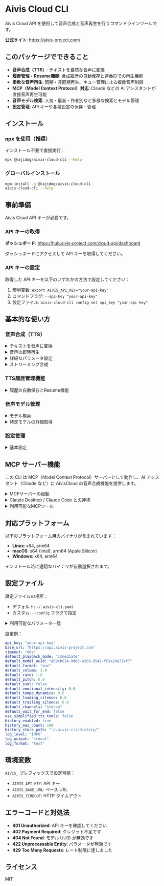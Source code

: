# Aivis Cloud CLI

Aivis Cloud API を使用して音声合成と音声再生を行うコマンドラインツールです。

**公式サイト**: https://aivis-project.com/

## このパッケージでできること

- **音声合成（TTS）**: テキストを自然な音声に変換
- **履歴管理・Resume機能**: 合成履歴の自動保存と連番IDでの再生機能
- **柔軟な音声再生**: 同期・非同期再生、キュー管理による複数音声制御
- **MCP（Model Context Protocol）対応**: Claude などの AI アシスタントが直接音声再生可能
- **音声モデル検索**: 人気・最新・作者別など多様な検索とモデル管理
- **設定管理**: API キーや各種設定の保存・管理

## インストール

### npx を使用（推奨）

インストール不要で直接実行：

```bash
npx @kajidog/aivis-cloud-cli --help
```

### グローバルインストール

```bash
npm install -g @kajidog/aivis-cloud-cli
aivis-cloud-cli --help
```

## 事前準備

Aivis Cloud API キーが必要です。

### API キーの取得

**ダッシュボード**: https://hub.aivis-project.com/cloud-api/dashboard

ダッシュボードにアクセスして API キーを取得してください。

### API キーの設定

取得した API キーを以下のいずれかの方法で設定してください：

1. 環境変数: `export AIVIS_API_KEY="your-api-key"`
2. コマンドフラグ: `--api-key "your-api-key"`
3. 設定ファイル: `aivis-cloud-cli config set api_key "your-api-key"`

## 基本的な使い方

### 音声合成（TTS）

<details>
<summary>テキストを音声に変換</summary>

```bash
# 基本的な音声合成（デフォルトモデルを使用、出力ファイル名自動生成）
npx @kajidog/aivis-cloud-cli tts synthesize --text "こんにちは世界"
# → Output: tts_20240101_120000.wav（タイムスタンプ付き）
# → History saved with ID: 1

# 位置引数を使用した音声ファイル保存
npx @kajidog/aivis-cloud-cli tts synthesize "こんにちは" "output.wav"

# 出力ファイル名を明示的に指定
npx @kajidog/aivis-cloud-cli tts synthesize --text "こんにちは世界" --output "output.wav"

# 特定のモデルを指定
npx @kajidog/aivis-cloud-cli tts synthesize --text "こんにちは世界" --output "output.wav" --model-uuid "model-id"

# SSML マークアップを使用
npx @kajidog/aivis-cloud-cli tts synthesize --text '<speak>こんにちは<break time="1s"/>世界</speak>' --output "output.wav" --ssml

# 高度なTTSパラメータを使用
npx @kajidog/aivis-cloud-cli tts synthesize --text "感情豊かに話します" --output "output.wav" --emotional-intensity 1.5 --tempo-dynamics 1.2
```

</details>

<details>
<summary>音声の即時再生</summary>

```bash
# テキストを音声に変換してすぐに再生（デフォルトモデルを使用）
npx @kajidog/aivis-cloud-cli tts play --text "こんにちは世界"

# 特定のモデルを指定して再生
npx @kajidog/aivis-cloud-cli tts play --text "こんにちは世界" --model-uuid "model-id"
```

</details>

<details>
<summary>詳細なパラメータ設定</summary>

```bash
npx @kajidog/aivis-cloud-cli tts synthesize \
  --text "こんにちは世界" \
  --output "output.mp3" \
  --format mp3 \
  --channels stereo \
  --rate 1.2 \
  --pitch 0.8 \
  --volume 0.9 \
  --leading-silence 0.1 \
  --trailing-silence 0.2 \
  --sampling-rate 44100 \
  --bitrate 128
```

**注意**: `--model-uuid` を指定しない場合、システムはデフォルトモデル（`a59cb814-0083-4369-8542-f51a29e72af7`）を使用します。

</details>

<details>
<summary>ストリーミング合成</summary>

```bash
# ストリーミング合成（リアルタイム出力、標準出力に音声データを出力）
npx @kajidog/aivis-cloud-cli tts stream --text "こんにちは世界" > output.wav
```

</details>

### TTS履歴管理機能

<details>
<summary>履歴の自動保存とResume機能</summary>

TTS合成実行時に履歴が自動保存され、連番IDで管理されます。

```bash
# 音声合成（履歴自動保存）
npx @kajidog/aivis-cloud-cli tts synthesize "こんにちは世界"
# → History saved with ID: 1

# 履歴一覧表示
npx @kajidog/aivis-cloud-cli tts history list
# ID  Text          Model     Format  Size    Created
# 1   こんにちは世界  a59cb...  wav     45KB    01/01 12:00

# 履歴詳細表示（リクエスト内容、ファイル情報など）
npx @kajidog/aivis-cloud-cli tts history show 1
# Text: こんにちは世界
# Model UUID: a59cb814-0083-4369-8542-f51a29e72af7
# Created: 2025-01-01 12:00:00
# File Path: tts_20250101_120000.wav
# File Format: wav
# File Size: 45.2 KB
# Credits Used: 0.0050
# 
# Request Details:
# ----------------
# Speaking Rate: 1.20
# Pitch: 0.10
# Volume: 0.80
# Output Format: mp3
# Audio Channels: stereo
# Leading Silence: 0.50 seconds
# Trailing Silence: 0.30 seconds
# Sampling Rate: 44100 Hz
# Bitrate: 128 kbps
# SSML: Enabled

# 履歴から再生（Resume機能）
npx @kajidog/aivis-cloud-cli tts history play 1

# 履歴統計
npx @kajidog/aivis-cloud-cli tts history stats

# 履歴削除
npx @kajidog/aivis-cloud-cli tts history delete 1 --force

# 古い履歴のクリーンアップ（30日以上前）
npx @kajidog/aivis-cloud-cli tts history clean --older-than 30

# 全履歴削除
npx @kajidog/aivis-cloud-cli tts history clean --all --force
```

**履歴設定:**
```bash
# 履歴機能を無効化
npx @kajidog/aivis-cloud-cli config set history_enabled false

# 最大保存件数を変更（デフォルト: 100）
npx @kajidog/aivis-cloud-cli config set history_max_count 50

# 履歴保存パスを変更
npx @kajidog/aivis-cloud-cli config set history_store_path "/custom/path"
```

</details>

### 音声モデル管理

<details>
<summary>モデル検索</summary>

```bash
# 日本語モデルを検索
npx @kajidog/aivis-cloud-cli models search --query "japanese"

# 人気のモデルを表示（ダウンロード数順）
npx @kajidog/aivis-cloud-cli models search --sort "downloads" --limit 10

# 最新のモデルを表示
npx @kajidog/aivis-cloud-cli models search --sort "created_at" --limit 5

# 特定の作者のモデルを検索
npx @kajidog/aivis-cloud-cli models search --author "作者名"

# 全モデルを表示
npx @kajidog/aivis-cloud-cli models search

# 詳細情報を表示
npx @kajidog/aivis-cloud-cli models search --verbose
```

</details>

<details>
<summary>特定モデルの詳細取得</summary>

```bash
npx @kajidog/aivis-cloud-cli models get --uuid "model-id"
```

</details>

### 設定管理

<details>
<summary>基本設定</summary>

```bash
# APIキーの設定
npx @kajidog/aivis-cloud-cli config set api_key "your-api-key"

# カスタムエンドポイントの設定
npx @kajidog/aivis-cloud-cli config set base_url "https://api.example.com"

# 現在の設定を表示
npx @kajidog/aivis-cloud-cli config show
```

</details>

## MCP サーバー機能

この CLI は MCP（Model Context Protocol）サーバーとして動作し、AI アシスタント（Claude など）に AivisCloud の音声合成機能を提供します。

<details>
<summary>MCPサーバーの起動</summary>

事前に API キーを設定してください：

```bash
# 設定ファイルにAPIキーを保存（推奨）
npx @kajidog/aivis-cloud-cli config set api_key "your-api-key"

# MCPサーバーを起動（stdio デフォルト）
npx @kajidog/aivis-cloud-cli mcp

# HTTPモードで起動（デフォルトポート8080）
npx @kajidog/aivis-cloud-cli mcp --transport http

# HTTPモードでカスタムポート
npx @kajidog/aivis-cloud-cli mcp --transport http --port 3000
```

</details>

<details>
<summary>Claude Desktop / Claude Code との連携</summary>

### Claude Desktop

Claude Desktop の設定ファイル（`~/Library/Application Support/Claude/claude_desktop_config.json`）に以下を追加：

**stdio モード（推奨）:**
```json
{
  "mcpServers": {
    "aivis-cloud-api": {
      "command": "npx",
      "args": ["@kajidog/aivis-cloud-cli", "mcp"],
      "env": {
        "AIVIS_API_KEY": "your_api_key_here"
      }
    }
  }
}
```

- **Claude Desktop が自動的にMCPサーバーを起動・管理**
- **API キーが設定済みの場合**: `env` セクションは省略可能（設定ファイルまたは環境変数から読み込み）
- **プロセス管理不要**: Claude Desktop終了時に自動停止

**HTTP モード（リモートアクセス・デバッグ用）:**

まず、MCPサーバーを別途起動しておく必要があります：
```bash
# ターミナルでMCPサーバーを起動（常時実行）
npx @kajidog/aivis-cloud-cli mcp --transport http --port 8080
```

次に、Claude Desktop設定：
```json
{
  "mcpServers": {
    "aivis-cloud-api": {
      "command": "npx",
      "args": ["-y", "mcp-remote", "http://localhost:8080"]
    }
  }
}
```

- **事前にサーバー起動が必要**: 上記のコマンドを実行し続ける必要があります
- **デバッグやリモート接続に有用**: 複数のクライアントから接続可能

### Claude Code CLI

Claude Code CLI を使用している場合は、以下のコマンドで追加できます：

**stdio モード（推奨）:**
```bash
# MCP サーバーを追加（stdio）
claude mcp add aivis npx @kajidog/aivis-cloud-cli mcp
```

- **Claude Code が自動的にMCPサーバーを起動・管理**
- **API キーが設定済みの場合**: 環境変数 `AIVIS_API_KEY` または設定ファイルから自動読み込み
- **プロセス管理不要**: Claude Code終了時に自動停止

**HTTP モード（リモートアクセス・デバッグ用）:**

まず、MCPサーバーを別途起動しておく必要があります：
```bash
# ターミナルでMCPサーバーを起動（常時実行）
npx @kajidog/aivis-cloud-cli mcp --transport http --port 8080
```

次に、Claude Code に追加：
```bash
# MCP サーバーを追加（デフォルトポート8080）
claude mcp add --transport http aivis http://localhost:8080

# カスタムポートの場合
claude mcp add --transport http aivis http://localhost:3000
```

- **事前にサーバー起動が必要**: 上記のコマンドでサーバーを実行し続ける必要があります  
- **デバッグやリモート接続に有用**: 複数のClaude Codeセッションから同じサーバーに接続可能

</details>

<details>
<summary>利用可能なMCPツール</summary>

MCP サーバーは以下のツールを AI アシスタントに提供します：

**音声モデル関連:**

- **search_models**: 音声モデルの検索（デフォルト 5 件）

  - パラメータ: `query`, `author`, `tags`, `limit`, `sort`, `public_only`

- **get_model**: モデルの基本情報取得

  - パラメータ: `uuid` (省略時は設定ファイルの `default_model_uuid` またはフォールバックモデルを使用)

- **get_model_speakers**: モデルのスピーカー情報取得
  - パラメータ: `uuid` (省略時は設定ファイルの `default_model_uuid` またはフォールバックモデルを使用)

**音声合成・再生関連:**

- **synthesize_speech**: テキストを音声に変換してサーバー上で再生（フル機能版）
  - **ストリーミング音声合成**: 音声生成と同時に再生開始
  - **プログレッシブ再生**: 最初の音声チャンクが到着次第、即座に再生開始
  - パラメータ: `text` (必須), `model_uuid`, `format`, `volume`, `rate`, `pitch`, `playback_mode`, `wait_for_end`
  - 音声フォーマット: `wav`, `mp3`, `flac`, `aac`, `opus`
  - 再生モード: `immediate` (即座再生, デフォルト), `queue` (キュー追加), `no_queue` (同時再生)

- **play_text**: デフォルト設定でテキストを音声再生（簡易版）
  - パラメータ: `text` (必須), `playback_mode`, `wait_for_end`
  - 注意: `default_model_uuid` と `use_simplified_tts_tools: true` が設定されている場合のみ利用可能

**TTS履歴管理（Resume機能）:**

- **list_tts_history**: TTS履歴一覧表示・検索
  - パラメータ: `limit`, `offset`, `model_uuid`, `text_contains`, `sort_by`, `sort_order`
  - 連番IDで管理された履歴レコードをページネーション・フィルタリング表示

- **get_tts_history**: 特定履歴の詳細情報取得
  - パラメータ: `id` (必須)
  - テキスト、モデル、ファイル情報、使用クレジット、リクエスト詳細を表示

- **play_tts_history**: **履歴から音声再生（Resume機能）**
  - パラメータ: `id` (必須), `volume`, `playback_mode`, `wait_for_end`
  - **メインのResume機能**: 過去の音声合成をIDで即座再生

- **delete_tts_history**: 特定履歴削除
  - パラメータ: `id` (必須)
  - 履歴レコードと関連音声ファイルを削除

- **get_tts_history_stats**: 履歴統計情報取得
  - パラメータ: なし
  - 総レコード数、ストレージ使用量、使用クレジットの統計を表示

**設定管理関連:**

- **get_mcp_settings**: 現在のMCP設定を取得
  - パラメータ: なし
  - 戻り値: 現在の設定値（APIキーは除外）
  - セキュリティのため、API キーとシステム設定（ログ設定、簡易TTS設定）は表示されません

- **update_mcp_settings**: MCP設定を安全に更新
  - **基本パラメータ**: `base_url`, `default_model_uuid`, `default_playback_mode`, `default_volume`, `default_rate`, `default_pitch`, `default_format`
  - **高度なTTSパラメータ**: `default_ssml`, `default_emotional_intensity`, `default_tempo_dynamics`, `default_leading_silence`, `default_trailing_silence`, `default_channels`
  - **制限**: APIキー、ログ設定、`use_simplified_tts_tools` は変更不可
  - **設定値のバリデーション機能付き**（例：音量は0.0-2.0の範囲、無音時間は0.0-10.0秒の範囲）

**使用例:**
```javascript
// 現在の設定を確認
get_mcp_settings({})

// 基本的な音声合成（最小限のパラメータ）
synthesize_speech({
  "text": "こんにちは世界"
})

// SSMLを使った高度な音声合成
synthesize_speech({
  "text": "<speak><prosody rate='slow'>ゆっくりと</prosody><break time='1s'/>話します</speak>",
  "ssml": true,
  "emotional_intensity": 1.5,
  "tempo_dynamics": 0.8,
  "leading_silence": 0.2,
  "trailing_silence": 0.5,
  "channels": "stereo",
  "format": "mp3"
})

// TTS履歴の管理・Resume機能
list_tts_history({"limit": 10, "sort_by": "created_at"})  // 最新10件を表示

get_tts_history({"id": 3})  // ID=3の履歴詳細を取得

play_tts_history({"id": 3, "volume": 0.8})  // ID=3を音量0.8で再生（Resume）

delete_tts_history({"id": 1})  // ID=1の履歴を削除

get_tts_history_stats({})  // 履歴統計を表示

// 設定を更新（高度なTTSパラメータを含む）
update_mcp_settings({
  "default_volume": 0.8,
  "default_playback_mode": "queue",
  "default_format": "mp3",
  "default_ssml": true,
  "default_emotional_intensity": 1.2,
  "default_tempo_dynamics": 1.1,
  "default_leading_silence": 0.1,
  "default_trailing_silence": 0.3,
  "default_channels": "stereo"
})
```

</details>

## 対応プラットフォーム

以下のプラットフォーム用のバイナリが含まれています：

- **Linux**: x64, arm64
- **macOS**: x64 (Intel), arm64 (Apple Silicon)
- **Windows**: x64, arm64

インストール時に適切なバイナリが自動選択されます。

## 設定ファイル

設定ファイルの場所：

- デフォルト: `~/.aivis-cli.yaml`
- カスタム: `--config` フラグで指定

<details>
<summary>利用可能なパラメータ一覧</summary>

| パラメータ                 | 型      | デフォルト値                    | 説明                                       |
| -------------------------- | ------- | ------------------------------- | ------------------------------------------ |
| `api_key`                  | string  | -                               | Aivis Cloud API キー（必須）               |
| `base_url`                 | string  | `https://api.aivis-project.com` | API のベース URL                           |
| `timeout`                  | string  | `60s`                           | HTTP リクエストのタイムアウト              |
| `default_playback_mode`    | string  | `immediate`                     | デフォルトの音声再生モード                 |
| `default_model_uuid`       | string  | -                               | デフォルト音声モデル UUID                  |
| `default_format`           | string  | `wav`                           | デフォルト音声フォーマット                 |
| `default_volume`           | float64 | `1.0`                           | デフォルト音量（0.0-2.0）                  |
| `default_rate`             | float64 | `1.0`                           | デフォルト再生速度（0.5-2.0）              |
| `default_pitch`            | float64 | `0.0`                           | デフォルトピッチ（-1.0 から 1.0）          |
| `default_ssml`             | bool    | `false`                         | デフォルトSSML有効化                       |
| `default_emotional_intensity` | float64 | `0.0`                        | デフォルト感情強度（0.0-2.0）              |
| `default_tempo_dynamics`   | float64 | `0.0`                           | デフォルトテンポダイナミクス（0.0-2.0）    |
| `default_leading_silence`  | float64 | `0.0`                           | デフォルト開始無音時間（0.0-10.0秒）       |
| `default_trailing_silence` | float64 | `0.0`                           | デフォルト終了無音時間（0.0-10.0秒）       |
| `default_channels`         | string  | `stereo`                        | デフォルトチャンネル設定（mono/stereo）    |
| `default_wait_for_end`     | bool    | `false`                         | デフォルト再生完了待機                     |
| `use_simplified_tts_tools` | bool    | `false`                         | MCP で簡略化された TTS ツールを使用        |
| `history_enabled`          | bool    | `true`                          | TTS履歴管理機能の有効/無効                 |
| `history_max_count`        | int     | `100`                           | 履歴最大保存件数（自動削除の閾値）         |
| `history_store_path`       | string  | `~/.aivis-cli/history/`         | 履歴ファイル保存ディレクトリ               |
| `log_level`                | string  | `INFO`                          | ログレベル（DEBUG, INFO, WARN, ERROR）     |
| `log_output`               | string  | `stdout`                        | ログ出力先（stdout, stderr, ファイルパス） |
| `log_format`               | string  | `text`                          | ログ形式（text, json）                     |

### 設定の優先度

設定値は以下の優先順位で適用されます（上位が優先）:

1. **コマンドラインフラグ** - `--api-key`, `--log-level` など
2. **環境変数** - `AIVIS_API_KEY`, `AIVIS_LOG_LEVEL` など  
3. **設定ファイル** - `~/.aivis-cli.yaml` の記載値

```bash
# 例：ログレベルの優先順位
npx @kajidog/aivis-cloud-cli --log-level DEBUG mcp  # 1. フラグ（最優先）
export AIVIS_LOG_LEVEL=INFO                         # 2. 環境変数
# ~/.aivis-cli.yaml: log_level: WARN                # 3. 設定ファイル
```

**環境変数の命名規則**: 設定名の前に `AIVIS_` を付け、大文字に変換します
- `api_key` → `AIVIS_API_KEY`
- `log_level` → `AIVIS_LOG_LEVEL`
- `default_model_uuid` → `AIVIS_DEFAULT_MODEL_UUID`

### ⚠️ MCP サーバー使用時の重要な注意点

#### stdio モード使用時のログ出力

**stdio モード**（デフォルト）では、標準入出力がMCPプロトコル通信に使用されるため、ログ出力が自動的に`stderr`にリダイレクトされます。

```bash
# stdio モード：ログ出力は自動的に stderr に変更されます
npx @kajidog/aivis-cloud-cli mcp
# → log_output が自動的に "stderr" に設定される

# HTTP モード：通常どおり stdout にログ出力
npx @kajidog/aivis-cloud-cli mcp --transport http
# → log_output の設定が適用される
```

これにより、Claude Desktop や他の MCP クライアントとの通信が正常に行われます。

</details>

設定例：

```yaml
api_key: "your-api-key"
base_url: "https://api.aivis-project.com"
timeout: "60s"
default_playback_mode: "immediate"
default_model_uuid: "a59cb814-0083-4369-8542-f51a29e72af7"
default_format: "wav"
default_volume: 1.0
default_rate: 1.0
default_pitch: 0.0
default_ssml: false
default_emotional_intensity: 0.0
default_tempo_dynamics: 0.0
default_leading_silence: 0.0
default_trailing_silence: 0.0
default_channels: "stereo"
default_wait_for_end: false
use_simplified_tts_tools: false
history_enabled: true
history_max_count: 100
history_store_path: "~/.aivis-cli/history/"
log_level: "INFO"
log_output: "stdout"
log_format: "text"
```

## 環境変数

`AIVIS_` プレフィックスで設定可能：

- `AIVIS_API_KEY`: API キー
- `AIVIS_BASE_URL`: ベース URL
- `AIVIS_TIMEOUT`: HTTP タイムアウト

## エラーコードと対処法

- **401 Unauthorized**: API キーを確認してください
- **402 Payment Required**: クレジット不足です
- **404 Not Found**: モデル UUID が無効です
- **422 Unprocessable Entity**: パラメータが無効です
- **429 Too Many Requests**: レート制限に達しました

## ライセンス

MIT

